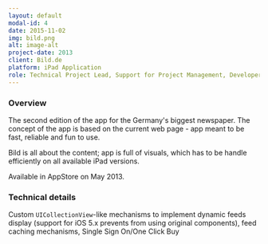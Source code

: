 ```yaml
---
layout: default
modal-id: 4
date: 2015-11-02
img: bild.png
alt: image-alt
project-date: 2013
client: Bild.de
platform: iPad Application
role: Technical Project Lead, Support for Project Management, Developer at Nefonie GmbH
---
```

### Overview

The second edition of the app for the Germany's biggest newspaper. The concept of the app is based on the current web page - app meant to be fast, reliable and fun to use. 

Bild is all about the content; app is full of visuals, which has to be handle efficiently on all available iPad versions. 

Available in AppStore on May 2013.

### Technical details

Custom `UICollectionView`-like mechanisms to implement dynamic feeds display (support for iOS 5.x prevents from using original components), feed caching mechanisms, Single Sign On/One Click Buy